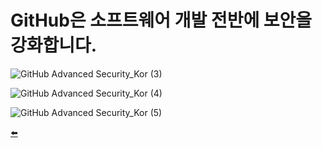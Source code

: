 # GitHub은 소프트웨어 개발 전반에 보안을 강화합니다. 
![GitHub Advanced Security_Kor (3)](https://user-images.githubusercontent.com/40287191/119859442-5b996300-bf50-11eb-9241-e8efee5683ed.png)

![GitHub Advanced Security_Kor (4)](https://user-images.githubusercontent.com/40287191/119859525-6fdd6000-bf50-11eb-8e98-e5e178a32080.png)

![GitHub Advanced Security_Kor (5)](https://user-images.githubusercontent.com/40287191/119859559-78359b00-bf50-11eb-81d5-cb39d23c8dc9.png)

[⬅️](README.md)

